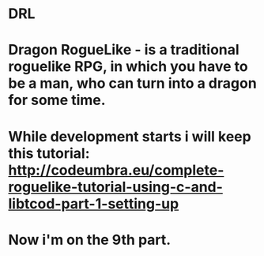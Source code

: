 # DRL
# Dragon RogueLike - is a traditional roguelike RPG, in which you have to be a man, who can turn into a dragon for some time.
# While development starts i will keep this tutorial: http://codeumbra.eu/complete-roguelike-tutorial-using-c-and-libtcod-part-1-setting-up
# Now i'm on the 9th part.
